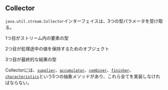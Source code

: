 ## Collector

`java.util.stream.Collector`インターフェイスは、3つの型パラメータを受け取る。

1つ目がストリーム内の要素の型

2つ目が処理途中の値を保持するためのオブジェクト

3つ目が最終的な結果の型

Collectorには、[`supplier`](supplier.md)、[`accumulator`](accumulator.md)、[`combiner`](combiner.md)、[`finisher`](finisher.md)、[`characteristics`](characteristics.md)という5つの抽象メソッドがあり、これら全てを実装しなければならない。
